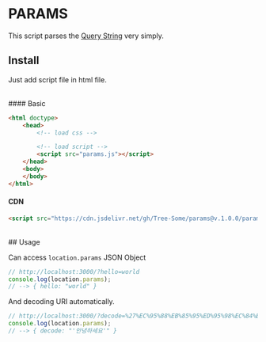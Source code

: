 # PARAMS

This script parses the [Query String](https://en.wikipedia.org/wiki/Query_string) very simply.

## Install

Just add script file in html file.

<br>
#### Basic

```html
<html doctype>
    <head>
        <!-- load css -->

        <!-- load script -->
        <script src="params.js"></script>
    </head>
    <body>
    </body>
</html>
```


#### CDN

```html
<script src="https://cdn.jsdelivr.net/gh/Tree-Some/params@v.1.0.0/params.js"></script>
```

<br>
## Usage

Can access `location.params` JSON Object

```js
// http://localhost:3000/?hello=world
console.log(location.params);
// --> { hello: "world" }
```

And decoding URI automatically.

```js
// http://localhost:3000/?decode=%27%EC%95%88%EB%85%95%ED%95%98%EC%84%B8%EC%9A%94%27
console.log(location.params);
// --> { decode: "'안녕하세요'" }